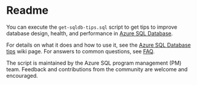 # Readme

You can execute the `get-sqldb-tips.sql` script to get tips to improve database design, health, and performance in [Azure SQL Database](https://azure.microsoft.com/services/sql-database/).

For details on what it does and how to use it, see the [Azure SQL Database tips](../../wiki/Azure-SQL-Database-tips) wiki page. For answers to common questions, see [FAQ](../../wiki/FAQ).

The script is maintained by the Azure SQL program management (PM) team. Feedback and contributions from the community are welcome and encouraged.
